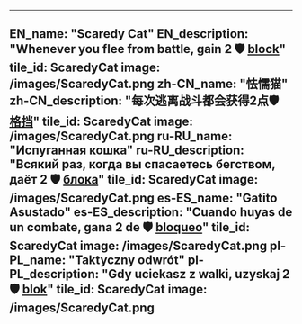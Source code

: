 ---

EN_name: "Scaredy Cat"
EN_description: "Whenever you flee from battle, gain 2 🛡️️ <u>block</u>"
tile_id: ScaredyCat
image: /images/ScaredyCat.png
zh-CN_name: "怯懦猫"
zh-CN_description: "每次逃离战斗都会获得2点🛡️️ <u>格挡</u>"
tile_id: ScaredyCat
image: /images/ScaredyCat.png
ru-RU_name: "Испуганная кошка"
ru-RU_description: "Всякий раз, когда вы спасаетесь бегством, даёт 2 🛡️️ <u>блока</u>"
tile_id: ScaredyCat
image: /images/ScaredyCat.png
es-ES_name: "Gatito Asustado"
es-ES_description: "Cuando huyas de un combate, gana 2 de 🛡️️ <u>bloqueo</u>"
tile_id: ScaredyCat
image: /images/ScaredyCat.png
pl-PL_name: "Taktyczny odwrót"
pl-PL_description: "Gdy uciekasz z walki, uzyskaj 2 🛡️️ <u>blok</u>"
tile_id: ScaredyCat
image: /images/ScaredyCat.png
---